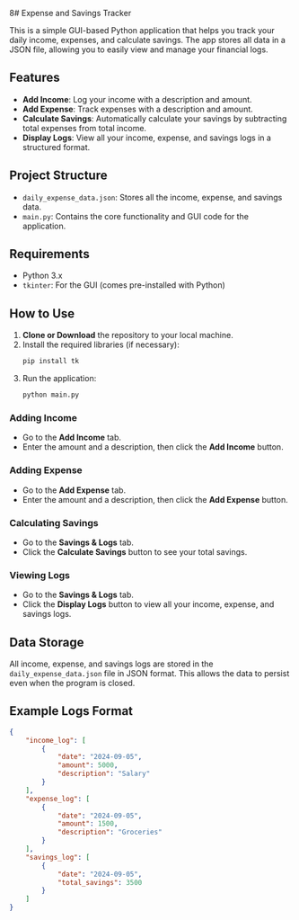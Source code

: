 8# Expense and Savings Tracker

This is a simple GUI-based Python application that helps you track your daily income, expenses, and calculate savings. The app stores all data in a JSON file, allowing you to easily view and manage your financial logs.

## Features

- **Add Income**: Log your income with a description and amount.
- **Add Expense**: Track expenses with a description and amount.
- **Calculate Savings**: Automatically calculate your savings by subtracting total expenses from total income.
- **Display Logs**: View all your income, expense, and savings logs in a structured format.

## Project Structure

- `daily_expense_data.json`: Stores all the income, expense, and savings data.
- `main.py`: Contains the core functionality and GUI code for the application.

## Requirements

- Python 3.x
- `tkinter`: For the GUI (comes pre-installed with Python)

## How to Use

1. **Clone or Download** the repository to your local machine.
2. Install the required libraries (if necessary):
   ```bash
   pip install tk
   ```
3. Run the application:
   ```bash
   python main.py
   ```

### Adding Income
- Go to the **Add Income** tab.
- Enter the amount and a description, then click the **Add Income** button.

### Adding Expense
- Go to the **Add Expense** tab.
- Enter the amount and a description, then click the **Add Expense** button.

### Calculating Savings
- Go to the **Savings & Logs** tab.
- Click the **Calculate Savings** button to see your total savings.

### Viewing Logs
- Go to the **Savings & Logs** tab.
- Click the **Display Logs** button to view all your income, expense, and savings logs.

## Data Storage

All income, expense, and savings logs are stored in the `daily_expense_data.json` file in JSON format. This allows the data to persist even when the program is closed.

## Example Logs Format

```json
{
    "income_log": [
        {
            "date": "2024-09-05",
            "amount": 5000,
            "description": "Salary"
        }
    ],
    "expense_log": [
        {
            "date": "2024-09-05",
            "amount": 1500,
            "description": "Groceries"
        }
    ],
    "savings_log": [
        {
            "date": "2024-09-05",
            "total_savings": 3500
        }
    ]
}

